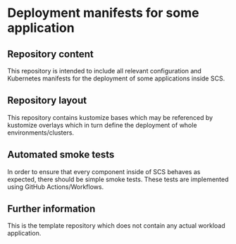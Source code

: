 # Deployment manifests for some application

## Repository content

This repository is intended to include all relevant configuration
and Kubernetes manifests for the deployment of some applications inside SCS.

## Repository layout

This repository contains kustomize bases which may be referenced by
kustomize overlays which in turn define the deployment of whole
environments/clusters.

## Automated smoke tests

In order to ensure that every component inside of SCS behaves as
expected, there should be simple smoke tests.
These tests are implemented using GitHub Actions/Workflows.


## Further information

This is the template repository which does not contain any actual
workload application.


